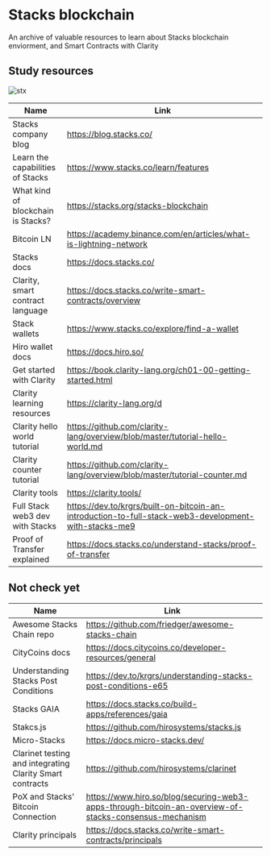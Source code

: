# Stacks blockchain 
An archive of valuable resources to learn about Stacks blockchain enviorment, and Smart Contracts with Clarity


## Study resources

![stx](https://github.com/Yudai-creator/stacks-blockchain-resources/blob/master/RUulPfMUEbxgVTrm3pUv62uBD6mOh3pjCwdULn2kqiY.webp)


| Name          | Link|
| ------------- | ------------- |
| Stacks company blog           |https://blog.stacks.co/|
| Learn the capabilities of Stacks           |https://www.stacks.co/learn/features|
| What kind of blockchain is Stacks?          |https://stacks.org/stacks-blockchain|
| Bitcoin LN           |https://academy.binance.com/en/articles/what-is-lightning-network|
| Stacks docs          |https://docs.stacks.co/|
| Clarity, smart contract language          |https://docs.stacks.co/write-smart-contracts/overview|
| Stack wallets          |https://www.stacks.co/explore/find-a-wallet|
| Hiro wallet docs           |https://docs.hiro.so/|
| Get started with Clarity          |https://book.clarity-lang.org/ch01-00-getting-started.html|
| Clarity learning resources          |https://clarity-lang.org/d|
| Clarity hello world tutorial         |https://github.com/clarity-lang/overview/blob/master/tutorial-hello-world.md|
| Clarity counter tutorial         |https://github.com/clarity-lang/overview/blob/master/tutorial-counter.md|
| Clarity tools         |https://clarity.tools/|
| Full Stack web3 dev with Stacks          |https://dev.to/krgrs/built-on-bitcoin-an-introduction-to-full-stack-web3-development-with-stacks-me9|
| Proof of Transfer explained        |https://docs.stacks.co/understand-stacks/proof-of-transfer|



## Not check yet


| Name          | Link|
| ------------- | ------------- |
| Awesome Stacks Chain repo           |https://github.com/friedger/awesome-stacks-chain|
| CityCoins docs          |https://docs.citycoins.co/developer-resources/general|
| Understanding Stacks Post Conditions         |https://dev.to/krgrs/understanding-stacks-post-conditions-e65|
| Stacks GAIA         |https://docs.stacks.co/build-apps/references/gaia|
| Stakcs.js         |https://github.com/hirosystems/stacks.js|
| Micro-Stacks         |https://docs.micro-stacks.dev/|
| Clarinet testing and integrating Clarity Smart contracts         |https://github.com/hirosystems/clarinet|
| PoX and Stacks' Bitcoin Connection         |https://www.hiro.so/blog/securing-web3-apps-through-bitcoin-an-overview-of-stacks-consensus-mechanism|
| Clarity principals   |https://docs.stacks.co/write-smart-contracts/principals|



